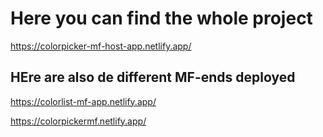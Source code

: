 # Here you can find the whole project
https://colorpicker-mf-host-app.netlify.app/

## HEre are also de different MF-ends deployed
https://colorlist-mf-app.netlify.app/

https://colorpickermf.netlify.app/

